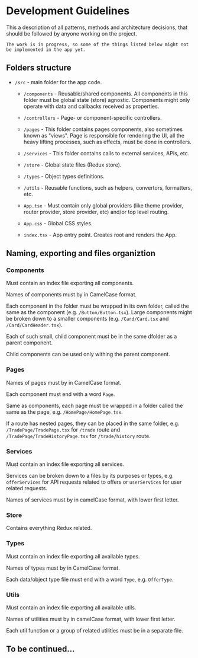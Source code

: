 # Development Guidelines

This a description of all patterns, methods and architecture decisions, that should be followed by anyone working on the project.

`The work is in progress, so some of the things listed below might not be implemented in the app yet.`

## Folders structure

- `/src` - main folder for the app code.

  - `/components` - Reusable/shared components. All components in this folder must be global state (store) agnostic. Components might only operate with data and callbacks received as properties.

  - `/controllers` - Page- or component-specific controllers.

  - `/pages` - This folder contains pages components, also sometimes known as "views". Page is responsible for rendering the UI, all the heavy lifting processes, such as effects, must be done in controllers.

  - `/services` - This folder contains calls to external services, APIs, etc.

  - `/store` - Global state files (Redux store).

  - `/types` - Object types definitions.

  - `/utils` - Reusable functions, such as helpers, convertors, formatters, etc.

  - `App.tsx` - Must contain only global providers (like theme provider, router provider, store provider, etc) and/or top level routing.

  - `App.css` - Global CSS styles.

  - `index.tsx` - App entry point. Creates root and renders the App.

## Naming, exporting and files organiztion

### Components

Must contain an index file exporting all components.

Names of components must by in CamelCase format.

Each component in the folder must be wrapped in its own folder, called the same as the component (e.g. `/Button/Button.tsx`). Large components might be broken down to a smaller components (e.g. `/Card/Card.tsx` and `/Card/CardHeader.tsx`).

Each of such small, child component must be in the same dfolder as a parent component.

Child components can be used only withing the parent component.

### Pages

Names of pages must by in CamelCase format.

Each component must end with a word `Page`.

Same as components, each page must be wrapped in a folder called the same as the page, e.g. `/HomePage/HomePage.tsx`.

If a route has nested pages, they can be placed in the same folder, e.g. `/TradePage/TradePage.tsx` for `/trade` route and `/TradePage/TradeHistoryPage.tsx` for `/trade/history` route.

### Services

Must contain an index file exporting all services.

Services can be broken down to a files by its purposes or types, e.g. `offerServices` for API requests related to offers or `userServices` for user related requests.

Names of services must by in camelCase format, with lower first letter.

### Store

Contains everything Redux related.

### Types

Must contain an index file exporting all available types.

Names of types must by in CamelCase format.

Each data/object type file must end with a word `Type`, e.g. `OfferType`.

### Utils

Must contain an index file exporting all available utils.

Names of utilities must by in camelCase format, with lower first letter.

Each util function or a group of related utilities must be in a separate file.

## To be continued...
